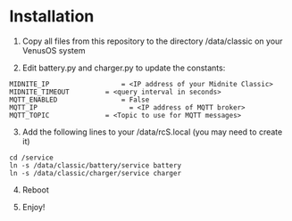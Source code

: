 # Installation

1. Copy all files from this repository to the directory /data/classic on your VenusOS system

2. Edit battery.py and charger.py to update the constants:

```
MIDNITE_IP			        = <IP address of your Midnite Classic>
MIDNITE_TIMEOUT	        = <query interval in seconds>
MQTT_ENABLED		        = False
MQTT_IP				          = <IP address of MQTT broker>
MQTT_TOPIC              = <Topic to use for MQTT messages>
```

3. Add the following lines to your /data/rcS.local (you may need to create it)

```
cd /service
ln -s /data/classic/battery/service battery
ln -s /data/classic/charger/service charger
```

4. Reboot

5. Enjoy!
